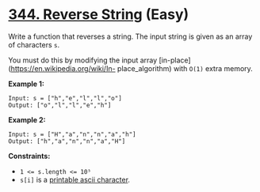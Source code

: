# [344. Reverse String][link] (Easy)

[link]: https://leetcode.com/problems/reverse-string/

Write a function that reverses a string. The input string is given as an array of characters `s`.

You must do this by modifying the input array [in-place](https://en.wikipedia.org/wiki/In-
place_algorithm) with `O(1)` extra memory.

**Example 1:**

```
Input: s = ["h","e","l","l","o"]
Output: ["o","l","l","e","h"]
```

**Example 2:**

```
Input: s = ["H","a","n","n","a","h"]
Output: ["h","a","n","n","a","H"]
```

**Constraints:**

- `1 <= s.length <= 10⁵`
- `s[i]` is a [printable ascii character](https://en.wikipedia.org/wiki/ASCII#Printable_characters).
